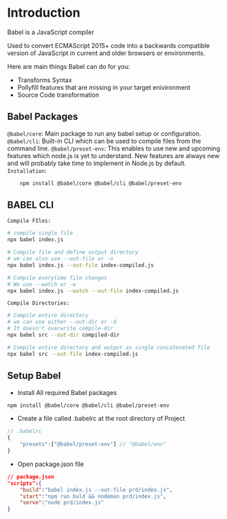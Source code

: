 # Introduction

Babel is a JavaScript compiler

Used to convert ECMAScript 2015+ code into a backwards compatible version of JavaScript in current and older browsers or environments.

Here are main things Babel can do for you:

- Transforms Syntax
- Pollyfill features that are missing in your target enivironment
- Source Code transformation

## Babel Packages

`@babel/core`: Main package to run any babel setup or configuration.
`@babel/cli`: Built-in CLI which can be used to compile files from the command line.
`@babel/preset-env`: This enables to use new and upcoming features which node.js is yet to understand. New features are always new and will probably take time to implement in Node.js by default.
`Installation`:

```bash
    npm install @babel/core @babel/cli @babel/preset-env
```

## BABEL CLI

`Compile FIles:`

```bash
# compile single file
npx babel index.js

# Compile file and define output directory
# we can also use --out-file or -o
npx babel index.js --out-file index-compiled.js

# Compile everytime file changes
# We use --watch or -w
npx babel index.js --watch --out-file index-compiled.js
```

`Compile Directories:`

```bash
# Compile entire directory
# we can use either --out-dir or -d
# It doesn't overwrite compile-dir
npx babel src --out-dir compiled-dir

# Compile entire directory and output as single concatenated file
npx babel src --out-file index-compiled.js
```

## Setup Babel

- Install All required Babel packages

```bash
npm install @babel/core @babel/cli @babel/preset-env
```

- Create a file called .babelrc at the root directory of Project

```js
// .babelrc
{
    "presets":["@babel/preset-env"] // "@babel/env"
}
```

- Open package.json file

```json
// package.json
"scripts":{
    "build":"babel index.js --out-file prd/index.js",
    "start":"npm run buld && nodemon prd/index.js",
    "serve":"node prd/index.js"
}
```
